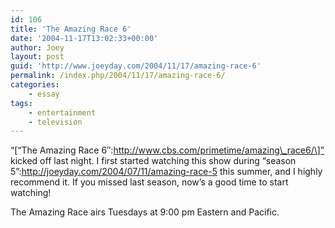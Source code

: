 ```yaml
---
id: 106
title: 'The Amazing Race 6'
date: '2004-11-17T13:02:33+00:00'
author: Joey
layout: post
guid: 'http://www.joeyday.com/2004/11/17/amazing-race-6'
permalink: /index.php/2004/11/17/amazing-race-6/
categories:
    - essay
tags:
    - entertainment
    - television
---
```


“\[“The Amazing Race 6″:http://www.cbs.com/primetime/amazing\_race6/\]” kicked off last night. I first started watching this show during “season 5”:http://joeyday.com/2004/07/11/amazing-race-5 this summer, and I highly recommend it. If you missed last season, now’s a good time to start watching!

The Amazing Race airs Tuesdays at 9:00 pm Eastern and Pacific.
